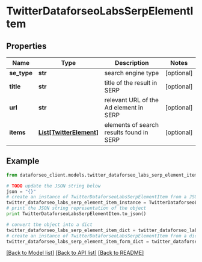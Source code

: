 # TwitterDataforseoLabsSerpElementItem


## Properties

Name | Type | Description | Notes
------------ | ------------- | ------------- | -------------
**se_type** | **str** | search engine type | [optional] 
**title** | **str** | title of the result in SERP | [optional] 
**url** | **str** | relevant URL of the Ad element in SERP | [optional] 
**items** | [**List[TwitterElement]**](TwitterElement.md) | elements of search results found in SERP | [optional] 

## Example

```python
from dataforseo_client.models.twitter_dataforseo_labs_serp_element_item import TwitterDataforseoLabsSerpElementItem

# TODO update the JSON string below
json = "{}"
# create an instance of TwitterDataforseoLabsSerpElementItem from a JSON string
twitter_dataforseo_labs_serp_element_item_instance = TwitterDataforseoLabsSerpElementItem.from_json(json)
# print the JSON string representation of the object
print TwitterDataforseoLabsSerpElementItem.to_json()

# convert the object into a dict
twitter_dataforseo_labs_serp_element_item_dict = twitter_dataforseo_labs_serp_element_item_instance.to_dict()
# create an instance of TwitterDataforseoLabsSerpElementItem from a dict
twitter_dataforseo_labs_serp_element_item_form_dict = twitter_dataforseo_labs_serp_element_item.from_dict(twitter_dataforseo_labs_serp_element_item_dict)
```
[[Back to Model list]](../README.md#documentation-for-models) [[Back to API list]](../README.md#documentation-for-api-endpoints) [[Back to README]](../README.md)



